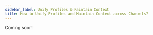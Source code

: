 ```yaml
---
sidebar_label: Unify Profiles & Maintain Context
title: How to Unify Profiles and Maintain Context across Channels?
---
```


Coming soon!

